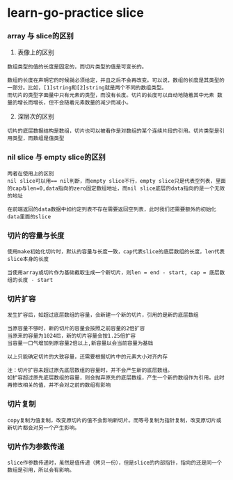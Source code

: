 # learn-go-practice slice
### array 与 slice的区别
1. 表像上的区别
```
数组类型的值的长度是固定的，而切片类型的值是可变长的。

数组的长度在声明它的时候就必须给定，并且之后不会再改变。可以说，数组的长度是其类型的一部分。比如，[1]string和[2]string就是两个不同的数组类型。
而切片的类型字面量中只有元素的类型，而没有长度。切片的长度可以自动地随着其中元素 数量的增长而增长，但不会随着元素数量的减少而减小。
```
2. 深层次的区别
```
切片的底层数据结构是数组，切片也可以被看作是对数组的某个连续片段的引用。切片类型是引用类型，而数组是值类型
```
### nil slice 与 empty slice的区别
```
两者在使用上的区别
nil slice可以用== nil判断，而empty slice不行，empty slice只是代表空列表，里面的cap与len=0,data指向的zero固定数组地址，而nil slice底层的data指向的是一个无效的地址

在前端返回的data数据中如约定列表不存在需要返回空列表，此时我们还需要额外的初始化data里面的slice
```
### 切片的容量与长度
```
使用make初始化切片时，默认的容量与长度一致，cap代表slice的底层数组的长度，len代表slice本身的长度

当使用array或切片作为基础截取生成一个新切片，则len = end - start, cap = 底层数组的长度 - start
```
### 切片扩容
```
发生扩容后，如超过底层数组的容量，会新建一个新的切片，引用的是新的底层数组

当原容量不够时，新的切片的容量会按照之前容量的2倍扩容
当原来的容量为1024后，新的切片容量会按1.25倍扩容
当容量一口气增加到原容量2倍以上,新容量以会当前容量为基础

以上只能确定切片的大致容量，还需要根据切片中的元素大小对齐内存

注：切片扩容未超过原先底层数组的容量时，并不会产生新的底层数组。
如扩容超过原先底层数组的容量，则会抛弃原先的底层数组，产生一个新的数组作为引用。此时再修改相关的值，并不会对之前的数组有影响
```
### 切片复制
```
copy复制为值复制，改变原切片的值不会影响新切片。而等号复制为指针复制，改变原切片或新切片都会对另一个产生影响。
```
### 切片作为参数传递
```
slice作参数传递时，虽然是值传递（拷贝一份），但是slice的内部指针，指向的还是同一个数组是引用，所以会有影响。
```